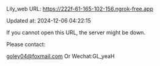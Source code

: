 Lily_web URL: https://222f-61-165-102-156.ngrok-free.app

Updated at: 2024-12-06 04:22:15

If you cannot open this URL, the server might be down.

Please contact: 

goley04@foxmail.com Or Wechat:GL_yeaH